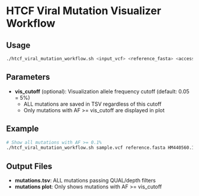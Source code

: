 # HTCF Viral Mutation Visualizer Workflow

## Usage
```bash
./htcf_viral_mutation_workflow.sh <input_vcf> <reference_fasta> <accession> <min_qual_score> <output_prefix> [vis_cutoff]
```

## Parameters
- **vis_cutoff** (optional): Visualization allele frequency cutoff (default: 0.05 = 5%)
  - ALL mutations are saved in TSV regardless of this cutoff
  - Only mutations with AF >= vis_cutoff are displayed in plot

## Example
```bash
# Show all mutations with AF >= 0.1%
./htcf_viral_mutation_workflow.sh sample.vcf reference.fasta HM440560.1 39234 output_prefix 0.001
```

## Output Files
- **mutations.tsv**: ALL mutations passing QUAL/depth filters
- **mutations plot**: Only shows mutations with AF >= vis_cutoff

